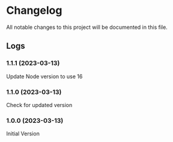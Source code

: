 # Changelog

All notable changes to this project will be documented in this file.

## Logs

### 1.1.1 (2023-03-13)

Update Node version to use 16

### 1.1.0 (2023-03-13)

Check for updated version

### 1.0.0 (2023-03-13)

Initial Version
